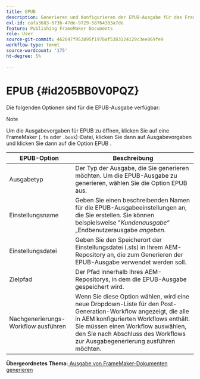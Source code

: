 ```yaml
---
title: EPUB
description: Generieren und Konfigurieren der EPUB-Ausgabe für das FrameMaker von Dokumenten in AEM Guides.
exl-id: cafa3683-673b-47de-9729-58764303a7de
feature: Publishing FrameMaker Documents
role: User
source-git-commit: 462647f953895f1976af5383124129c3ee869fe9
workflow-type: tm+mt
source-wordcount: '175'
ht-degree: 5%

---
```


# EPUB {#id205BB0V0PQZ}

Die folgenden Optionen sind für die EPUB-Ausgabe verfügbar:

>[!NOTE]
>
> Um die Ausgabevorgaben für EPUB zu öffnen, klicken Sie auf eine FrameMaker \(`.fm` oder `.book`\)-Datei, klicken Sie dann auf Ausgabevorgaben und klicken Sie dann auf die Option EPUB .

| EPUB-Option | Beschreibung |
|-----------|-----------|
| Ausgabetyp | Der Typ der Ausgabe, die Sie generieren möchten. Um die EPUB-Ausgabe zu generieren, wählen Sie die Option EPUB aus. |
| Einstellungsname | Geben Sie einen beschreibenden Namen für die EPUB-Ausgabeeinstellungen an, die Sie erstellen. Sie können beispielsweise &quot;*Kundenausgabe“* „Endbenutzerausgabe *angeben*. |
| Einstellungsdatei | Geben Sie den Speicherort der Einstellungsdatei \(.sts\) in Ihrem AEM-Repository an, die zum Generieren der EPUB-Ausgabe verwendet werden soll. |
| Zielpfad | Der Pfad innerhalb Ihres AEM-Repositorys, in dem die EPUB-Ausgabe gespeichert wird. |
| Nachgenerierungs-Workflow ausführen | Wenn Sie diese Option wählen, wird eine neue Dropdown-Liste für den Post-Generation-Workflow angezeigt, die alle in AEM konfigurierten Workflows enthält. Sie müssen einen Workflow auswählen, den Sie nach Abschluss des Workflows zur Ausgabegenerierung ausführen möchten. |

**Übergeordnetes Thema:**[ Ausgabe von FrameMaker-Dokumenten generieren](fm-output-generatation.md)

